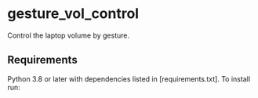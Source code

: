 # gesture_vol_control

Control the laptop volume by gesture.


## Requirements

Python 3.8 or later with dependencies listed in [requirements.txt]. To install run:
